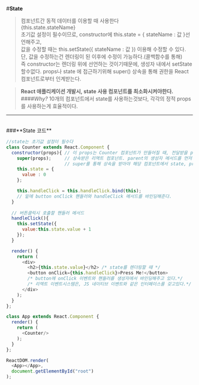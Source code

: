 #**State**
> 컴포넌트간 동적 데이터를 이용할 때 사용한다<br>
> {this.state.stateName} <br>
> 초기값 설정이 필수이므로, constructor에 this.state = { stateName : 값 }선언해주고,<br>
> 값을 수정할 때는 this.setState({ stateName : 값 }) 이용해 수정할 수 있다.<br>
> 단, 값을 수정하는건 렌더링이 된 이후에 수정이 가능하다.(콜백함수를 통해)<br>
> 즉 constructor는 렌더링 위에 선언하는 것이기때문에, 생성자 내에서 setState 할수없다.
> props나 state 에 접근하기위해 super() 상속을 통해 권한을 React 컴포넌트로부터 인계받는다.<br>

> **React 애플리케이션 개발시, state 사용 컴포넌트를 최소화시켜야한다.**<br>
> ####*Why?* 10개의 컴포넌트에서 state를 사용하는것보다, 각각의 정적 props를 사용하는게 효율적이다.

-----------
<br>
###**State 코드**

```Javascript
//state는 초기값 설정이 필수다
class Counter extends React.Component {
  constructor(props){ // 이 props는 Counter 컴포넌트가 만들어질 때, 전달받을 props
    super(props);     // 상속받은 리액트 컴포넌트. parent의 생성자 메서드를 먼저 실행한다.
                      // super를 통해 상속을 받아야 해당 컴포넌트에서 state, props에 접근할수있다.
    this.state = {
      value : 0
    };

    this.handleClick = this.handleClick.bind(this);
    // 밑에 button onClick 핸들러와 handleClick 메서드를 바인딩해준다.
  }
  
  // 버튼클릭시 호출할 핸들러 메서드
  handleClick(){
    this.setState({
      value:this.state.value + 1
    });
  }

  render() {
    return (
      <div>
        <h2>{this.state.value}</h2> /* state를 렌더링할 때 */
        <button onClick={this.handleClick}>Press Me!</button>
        /* button에 onClick 이벤트와 핸들러를 생성자에서 바인딩해주고 있다.*/
        /* 리엑트 이벤트시스템은, JS 네이티브 이벤트와 같은 인터페이스를 갖고있다.*/
      </div>
    );
  }
};

class App extends React.Component {
  render() {
    return (
      <Counter/>
    );
  }
};

ReactDOM.render(
  <App></App>,
  document.getElementById("root")
);
```

